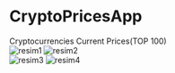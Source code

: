 # CryptoPricesApp
  Cryptocurrencies Current Prices(TOP 100)<br/>
  ![resim1](https://user-images.githubusercontent.com/104012238/205760035-1b4bffe0-55ef-412a-a1be-ab36c7f4bc0b.jpg)
  ![resim2](https://user-images.githubusercontent.com/104012238/205760161-cda71cba-f7a1-4bce-af40-a29f84c6c878.jpg)<br/>
  ![resim3](https://user-images.githubusercontent.com/104012238/205760268-071e395b-622c-4a85-8643-3b29d6bb91f4.jpg)
  ![resim4](https://user-images.githubusercontent.com/104012238/205760331-899cd905-dab8-4bee-b266-5ee3d8828b5e.jpg)
